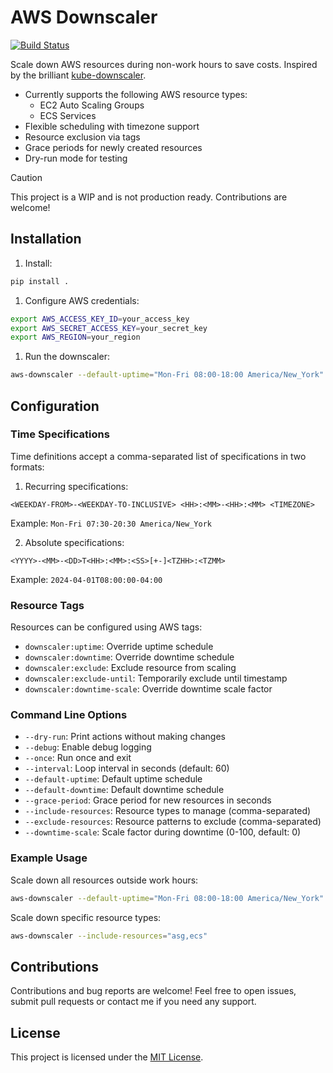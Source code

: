 # AWS Downscaler

[![Build Status](https://github.com/samlader/aws-downscaler/actions/workflows/ci.yml/badge.svg)](https://github.com/samlader/aws-downscaler/actions/workflows/ci.yml)

Scale down AWS resources during non-work hours to save costs. Inspired by the brilliant [kube-downscaler](https://codeberg.org/hjacobs/kube-downscaler).

- Currently supports the following AWS resource types:
  - EC2 Auto Scaling Groups
  - ECS Services
- Flexible scheduling with timezone support
- Resource exclusion via tags
- Grace periods for newly created resources
- Dry-run mode for testing

> [!CAUTION]
> This project is a WIP and is not production ready. Contributions are welcome!

## Installation

1. Install:
```bash
pip install .
```

1. Configure AWS credentials:
```bash
export AWS_ACCESS_KEY_ID=your_access_key
export AWS_SECRET_ACCESS_KEY=your_secret_key
export AWS_REGION=your_region
```

1. Run the downscaler:
```bash
aws-downscaler --default-uptime="Mon-Fri 08:00-18:00 America/New_York"
```

## Configuration

### Time Specifications

Time definitions accept a comma-separated list of specifications in two formats:

1. Recurring specifications:
```
<WEEKDAY-FROM>-<WEEKDAY-TO-INCLUSIVE> <HH>:<MM>-<HH>:<MM> <TIMEZONE>
```
Example: `Mon-Fri 07:30-20:30 America/New_York`

2. Absolute specifications:
```
<YYYY>-<MM>-<DD>T<HH>:<MM>:<SS>[+-]<TZHH>:<TZMM>
```
Example: `2024-04-01T08:00:00-04:00`

### Resource Tags

Resources can be configured using AWS tags:

- `downscaler:uptime`: Override uptime schedule
- `downscaler:downtime`: Override downtime schedule
- `downscaler:exclude`: Exclude resource from scaling
- `downscaler:exclude-until`: Temporarily exclude until timestamp
- `downscaler:downtime-scale`: Override downtime scale factor

### Command Line Options

- `--dry-run`: Print actions without making changes
- `--debug`: Enable debug logging
- `--once`: Run once and exit
- `--interval`: Loop interval in seconds (default: 60)
- `--default-uptime`: Default uptime schedule
- `--default-downtime`: Default downtime schedule
- `--grace-period`: Grace period for new resources in seconds
- `--include-resources`: Resource types to manage (comma-separated)
- `--exclude-resources`: Resource patterns to exclude (comma-separated)
- `--downtime-scale`: Scale factor during downtime (0-100, default: 0)

### Example Usage

Scale down all resources outside work hours:
```bash
aws-downscaler --default-uptime="Mon-Fri 08:00-18:00 America/New_York"
```

Scale down specific resource types:
```bash
aws-downscaler --include-resources="asg,ecs"
```

## Contributions

Contributions and bug reports are welcome! Feel free to open issues, submit pull requests or contact me if you need any support.

## License

This project is licensed under the [MIT License](LICENSE).
